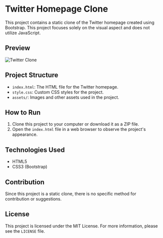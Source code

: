 # Twitter Homepage Clone

This project contains a static clone of the Twitter homepage created using Bootstrap. This project focuses solely on the visual aspect and does not utilize JavaScript.

## Preview

![Twitter Clone]([screenshot.png](https://cdn.discordapp.com/attachments/873964341379096596/1125829028264288296/image.png))

## Project Structure

- `index.html`: The HTML file for the Twitter homepage.
- `style.css`: Custom CSS styles for the project.
- `assets/`: Images and other assets used in the project.

## How to Run

1. Clone this project to your computer or download it as a ZIP file.
2. Open the `index.html` file in a web browser to observe the project's appearance.

## Technologies Used

- HTML5
- CSS3 (Bootstrap)

## Contribution

Since this project is a static clone, there is no specific method for contribution or suggestions.

## License

This project is licensed under the MIT License. For more information, please see the `LICENSE` file.
